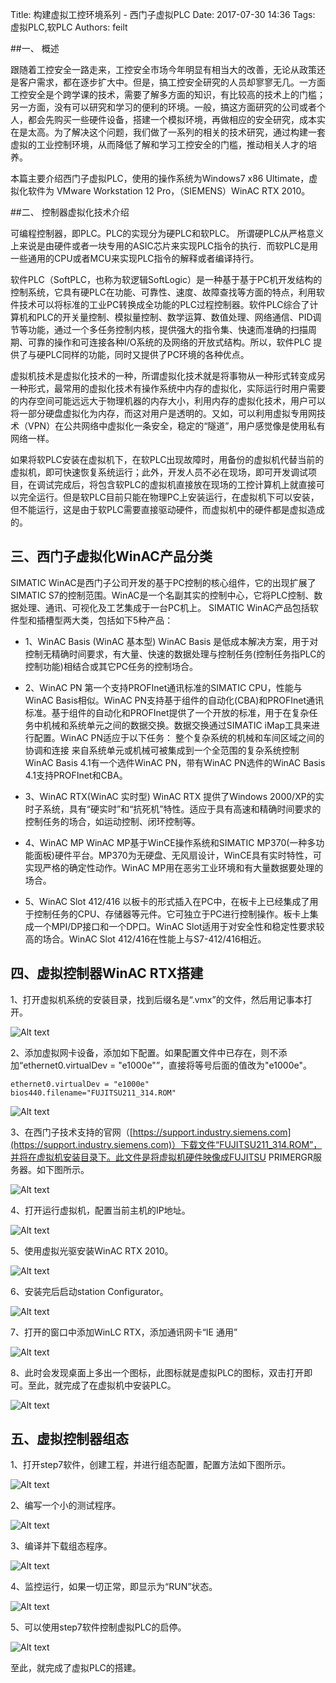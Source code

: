 Title: 构建虚拟工控环境系列 - 西门子虚拟PLC
Date: 2017-07-30 14:36
Tags: 虚拟PLC,软PLC
Authors: feilt


##一、	概述

跟随着工控安全一路走来，工控安全市场今年明显有相当大的改善，无论从政策还是客户需求，都在逐步扩大中。但是，搞工控安全研究的人员却寥寥无几。一方面工控安全是个跨学课的技术，需要了解多方面的知识，有比较高的技术上的门槛；另一方面，没有可以研究和学习的便利的环境。一般，搞这方面研究的公司或者个人，都会先购买一些硬件设备，搭建一个模拟环境，再做相应的安全研究，成本实在是太高。为了解决这个问题，我们做了一系列的相关的技术研究，通过构建一套虚拟的工业控制环境，从而降低了解和学习工控安全的门槛，推动相关人才的培养。

本篇主要介绍西门子虚拟PLC，使用的操作系统为Windows7 x86 Ultimate，虚拟化软件为 VMware Workstation 12 Pro，（SIEMENS）WinAC RTX 2010。


##二、	控制器虚拟化技术介绍

可编程控制器，即PLC。PLC的实现分为硬PLC和软PLC。 所谓硬PLC从严格意义上来说是由硬件或者一块专用的ASIC芯片来实现PLC指令的执行．而软PLC是用一些通用的CPU或者MCU来实现PLC指令的解释或者编译持行。

软件PLC（SoftPLC，也称为软逻辑SoftLogic）是一种基于基于PC机开发结构的控制系统，它具有硬PLC在功能、可靠性、速度、故障查找等方面的特点，利用软件技术可以将标准的工业PC转换成全功能的PLC过程控制器。软件PLC综合了计算机和PLC的开关量控制、模拟量控制、数学运算、数值处理、网络通信、PID调节等功能，通过一个多任务控制内核，提供强大的指令集、快速而准确的扫描周期、可靠的操作和可连接各种I/O系统的及网络的开放式结构。所以，软件PLC 提供了与硬PLC同样的功能，同时又提供了PC环境的各种优点。

虚拟机技术是虚拟化技术的一种，所谓虚拟化技术就是将事物从一种形式转变成另一种形式，最常用的虚拟化技术有操作系统中内存的虚拟化，实际运行时用户需要的内存空间可能远远大于物理机器的内存大小，利用内存的虚拟化技术，用户可以将一部分硬盘虚拟化为内存，而这对用户是透明的。又如，可以利用虚拟专用网技术（VPN）在公共网络中虚拟化一条安全，稳定的“隧道”，用户感觉像是使用私有网络一样。

如果将软PLC安装在虚拟机下，在软PLC出现故障时，用备份的虚拟机代替当前的虚拟机，即可快速恢复系统运行；此外，开发人员不必在现场，即可开发调试项目，在调试完成后，将包含软PLC的虚拟机直接放在现场的工控计算机上就直接可以完全运行。但是软PLC目前只能在物理PC上安装运行，在虚拟机下可以安装，但不能运行，这是由于软PLC需要直接驱动硬件，而虚拟机中的硬件都是虚拟造成的。


## 三、西门子虚拟化WinAC产品分类 

SIMATIC WinAC是西门子公司开发的基于PC控制的核心组件，它的出现扩展了SIMATIC S7的控制范围。WinAC是一个名副其实的控制中心，它将PLC控制、数据处理、通讯、可视化及工艺集成于一台PC机上。 SIMATIC WinAC产品包括软件型和插槽型两大类，包括如下5种产品： 

* 1、WinAC Basis (WinAC 基本型) 
WinAC Basis 是低成本解决方案，用于对控制无精确时间要求，有大量、快速的数据处理与控制任务(控制任务指PLC的控制功能)相结合或其它PC任务的控制场合。
 
* 2、WinAC PN 
第一个支持PROFInet通讯标准的SIMATIC CPU，性能与WinAC Basis相似。WinAC PN支持基于组件的自动化(CBA)和PROFInet通讯标准。基于组件的自动化和PROFInet提供了一个开放的标准，用于在复杂任务中机械和系统单元之间的数据交换。数据交换通过SIMATIC iMap工具来进行配置。WinAC PN适应于以下任务：
整个复杂系统的机械和车间区域之间的协调和连接 来自系统单元或机械可被集成到一个全范围的复杂系统控制WinAC Basis 4.1有一个选件WinAC PN，带有WinAC PN选件的WinAC Basis 4.1支持PROFInet和CBA。
 
* 3、WinAC RTX(WinAC 实时型) 
WinAC RTX 提供了Windows 2000/XP的实时子系统，具有“硬实时”和“抗死机”特性。适应于具有高速和精确时间要求的控制任务的场合，如运动控制、闭环控制等。 

* 4、WinAC MP 
WinAC MP基于WinCE操作系统和SIMATIC MP370(一种多功能面板)硬件平台。MP370为无硬盘、无风扇设计，WinCE具有实时特性，可实现严格的确定性动作。WinAC MP用在恶劣工业环境和有大量数据要处理的场合。 

* 5、WinAC Slot 412/416 
以板卡的形式插入在PC中，在板卡上已经集成了用于控制任务的CPU、存储器等元件。它可独立于PC进行控制操作。板卡上集成一个MPI/DP接口和一个DP口。WinAC Slot适用于对安全性和稳定性要求较高的场合。WinAC Slot 412/416在性能上与S7-412/416相近。


## 四、虚拟控制器WinAC RTX搭建

1、打开虚拟机系统的安装目录，找到后缀名是“.vmx”的文件，然后用记事本打开。

![Alt text](/static/images/WinAC_RTX/1.png)

2、添加虚拟网卡设备，添加如下配置。如果配置文件中已存在，则不添加“ethernet0.virtualDev = "e1000e"”，直接将等号后面的值改为"e1000e"。

    ethernet0.virtualDev = "e1000e"
    bios440.filename="FUJITSU211_314.ROM"
    
![Alt text](/static/images/WinAC_RTX/2.png)

3、在西门子技术支持的官网（[https://support.industry.siemens.com](https://support.industry.siemens.com)）下载文件“FUJITSU211_314.ROM”，并将在虚拟机安装目录下。此文件是将虚拟机硬件映像成FUJITSU PRIMERGR服务器。如下图所示。

![Alt text](/static/images/WinAC_RTX/3.png)

4、打开运行虚拟机，配置当前主机的IP地址。

![Alt text](/static/images/WinAC_RTX/6.png)

5、使用虚拟光驱安装WinAC RTX 2010。

![Alt text](/static/images/WinAC_RTX/4.png)

6、安装完后启动station Configurator。

![Alt text](/static/images/WinAC_RTX/5.png)

7、打开的窗口中添加WinLC RTX，添加通讯网卡“IE 通用”

![Alt text](/static/images/WinAC_RTX/7.png)

8、此时会发现桌面上多出一个图标，此图标就是虚拟PLC的图标，双击打开即可。至此，就完成了在虚拟机中安装PLC。

![Alt text](/static/images/WinAC_RTX/8.png)


## 五、虚拟控制器组态

1、打开step7软件，创建工程，并进行组态配置，配置方法如下图所示。

![Alt text](/static/images/WinAC_RTX/9.png)

2、编写一个小的测试程序。

![Alt text](/static/images/WinAC_RTX/10.png)

3、编译并下载组态程序。

![Alt text](/static/images/WinAC_RTX/11.png)

4、监控运行，如果一切正常，即显示为“RUN”状态。

![Alt text](/static/images/WinAC_RTX/12.png)

5、可以使用step7软件控制虚拟PLC的启停。

![Alt text](/static/images/WinAC_RTX/13.png)

至此，就完成了虚拟PLC的搭建。


